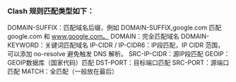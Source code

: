   ### Clash 规则匹配类型如下：

DOMAIN-SUFFIX：匹配域名后缀，例如 DOMAIN-SUFFIX,google.com 匹配 google.com 和 www.google.com。
DOMAIN：完全匹配域名
DOMAIN-KEYWORD：关键词匹配域名
IP-CIDR / IP-CIDR6：IP段匹配，IP CIDR 范围，可以添加 no-resolve 避免触发 DNS 解析。
SRC-IP-CIDR：源IP段匹配
GEOIP：GEOIP数据库（国家代码）匹配
DST-PORT：目标端口匹配
SRC-PORT：源端口匹配
MATCH：全匹配（一般放在最后）

